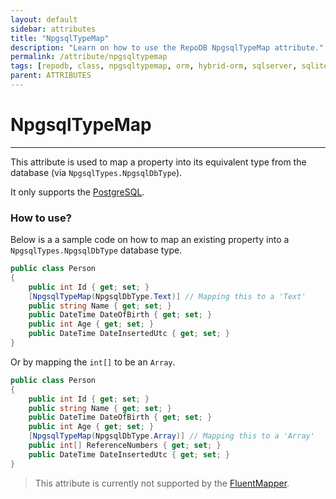 ```yaml
---
layout: default
sidebar: attributes
title: "NpgsqlTypeMap"
description: "Learn on how to use the RepoDB NpgsqlTypeMap attribute."
permalink: /attribute/npgsqltypemap
tags: [repodb, class, npgsqltypemap, orm, hybrid-orm, sqlserver, sqlite, mysql, postgresql]
parent: ATTRIBUTES
---
```


# NpgsqlTypeMap

---

This attribute is used to map a property into its equivalent type from the database (via `NpgsqlTypes.NpgsqlDbType`).

It only supports the [PostgreSQL](https://www.nuget.org/packages/RepoDb.PostgreSql).

### How to use?

Below is a a sample code on how to map an existing property into a `NpgsqlTypes.NpgsqlDbType` database type.

```csharp
public class Person
{
    public int Id { get; set; }
    [NpgsqlTypeMap(NpgsqlDbType.Text)] // Mapping this to a 'Text'
    public string Name { get; set; }
    public DateTime DateOfBirth { get; set; }
    public int Age { get; set; }
    public DateTime DateInsertedUtc { get; set; }
}
```

Or by mapping the `int[]` to be an `Array`.

```csharp
public class Person
{
    public int Id { get; set; }
    public string Name { get; set; }
    public DateTime DateOfBirth { get; set; }
    public int Age { get; set; }
    [NpgsqlTypeMap(NpgsqlDbType.Array)] // Mapping this to a 'Array'
    public int[] ReferenceNumbers { get; set; }
    public DateTime DateInsertedUtc { get; set; }
}
```

> This attribute is currently not supported by the [FluentMapper](/mapper/fluentmapper).
